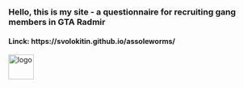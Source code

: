<h3>Hello, this is my site - a questionnaire for recruiting gang members in GTA Radmir</h3>
<h4>Linck: https://svolokitin.github.io/assoleworms/</h4>
<img width="50" height="50" src=https://ru.vuejs.org/images/logo.png alt="logo">
